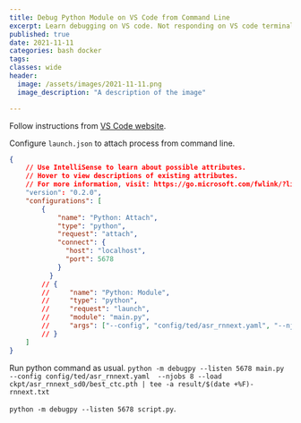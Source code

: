 ```yaml
---
title: Debug Python Module on VS Code from Command Line
excerpt: Learn debugging on VS code. Not responding on VS code terminal so run debug from command line.
published: true
date: 2021-11-11
categories: bash docker
tags: 
classes: wide
header:
  image: /assets/images/2021-11-11.png
  image_description: "A description of the image"

---
```


Follow instructions from [VS Code website](https://code.visualstudio.com/docs/python/debugging#_command-line-debugging).

Configure `launch.json` to attach process from command line.

``` json
{
    // Use IntelliSense to learn about possible attributes.
    // Hover to view descriptions of existing attributes.
    // For more information, visit: https://go.microsoft.com/fwlink/?linkid=830387
    "version": "0.2.0",
    "configurations": [
        {
            "name": "Python: Attach",
            "type": "python",
            "request": "attach",
            "connect": {
              "host": "localhost",
              "port": 5678
            }
          }
        // {
        //     "name": "Python: Module",
        //     "type": "python",
        //     "request": "launch",
        //     "module": "main.py",
        //     "args": ["--config", "config/ted/asr_rnnext.yaml", "--njobs", "8", "--load", "ckpt/asr_rnnext_sd0/best_ctc.pth", "|", "tee", "-a", "result/$(date +%F)-rnnext.txt"]
        // }
    ]
}
```

Run python command as usual. `python -m debugpy --listen 5678 main.py --config config/ted/asr_rnnext.yaml  --njobs 8 --load ckpt/asr_rnnext_sd0/best_ctc.pth | tee -a result/$(date +%F)-rnnext.txt`

`python -m debugpy --listen 5678 script.py`.